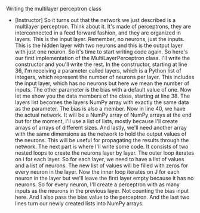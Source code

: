 Writing the multilayer perceptron class
- [Instructor] So it turns out that the network we just described is a multilayer perceptron. Think about it. It's made of perceptrons, they are interconnected in a feed forward fashion, and they are organized in layers. This is the input layer. Remember, no neurons, just the inputs. This is the hidden layer with two neurons and this is the output layer with just one neuron. So it's time to start writing code again. So here's our first implementation of the MultiLayerPerceptron class. I'll write the constructor and you'll write the rest. In the constructor, starting at line 36, I'm receiving a parameter called layers, which is a Python list of integers, which represent the number of neurons per layer. This includes the input layer, which has no neurons but here we mean the number of inputs. The other parameter is the bias with a default value of one. Now let me show you the data members of the class, starting at line 38. The layers list becomes the layers NumPy array with exactly the same data as the parameter. The bias is also a member. Now in line 40, we have the actual network. It will be a NumPy array of NumPy arrays at the end but for the moment, I'll use a list of lists, mostly because I'll create arrays of arrays of different sizes. And lastly, we'll need another array with the same dimensions as the network to hold the output values of the neurons. This will be useful for propagating the results through the network. The next part is where I'll write some code. It consists of two nested loops to create the neurons layer by layer. The outer loop iterates on i for each layer. So for each layer, we need to have a list of values and a list of neurons. The new list of values will be filled with zeros for every neuron in the layer. Now the inner loop iterates on J for each neuron in the layer but we'll leave the first layer empty because it has no neurons. So for every neuron, I'll create a perceptron with as many inputs as the neurons in the previous layer. Not counting the bias input here. And I also pass the bias value to the perceptron. And the last two lines turn our newly created lists into NumPy arrays.